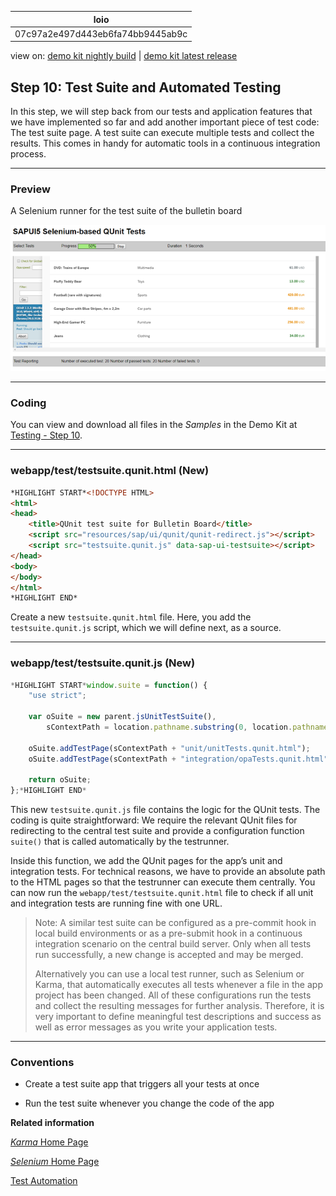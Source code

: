 <!-- loio07c97a2e497d443eb6fa74bb9445ab9c -->

| loio |
| -----|
| 07c97a2e497d443eb6fa74bb9445ab9c |

<div id="loio">

view on: [demo kit nightly build](https://openui5nightly.hana.ondemand.com/#/topic/07c97a2e497d443eb6fa74bb9445ab9c) | [demo kit latest release](https://openui5.hana.ondemand.com/#/topic/07c97a2e497d443eb6fa74bb9445ab9c)</div>

## Step 10: Test Suite and Automated Testing

In this step, we will step back from our tests and application features that we have implemented so far and add another important piece of test code: The test suite page. A test suite can execute multiple tests and collect the results. This comes in handy for automatic tools in a continuous integration process.

***

### Preview

   
  
A Selenium runner for the test suite of the bulletin board<a name="loio07c97a2e497d443eb6fa74bb9445ab9c__fig_r1j_pst_mr"/>

 ![](loioa715577da0714787b4e7839cdc524991_LowRes.png "A Selenium runner for the test suite of the bulletin board") 

***

### Coding

You can view and download all files in the *Samples* in the Demo Kit at [Testing - Step 10](https://openui5.hana.ondemand.com/explored.html#/sample/sap.m.tutorial.testing.10/preview).

***

<a name="loio07c97a2e497d443eb6fa74bb9445ab9c__section_uzv_wh5_xfb"/>

### webapp/test/testsuite.qunit.html \(New\)

``` html
*HIGHLIGHT START*<!DOCTYPE HTML>
<html>
<head>
	<title>QUnit test suite for Bulletin Board</title>
	<script src="resources/sap/ui/qunit/qunit-redirect.js"></script>
	<script src="testsuite.qunit.js" data-sap-ui-testsuite></script>
</head>
<body>
</body>
</html>
*HIGHLIGHT END*
```

Create a new `testsuite.qunit.html` file. Here, you add the `testsuite.qunit.js` script, which we will define next, as a source.

***

### webapp/test/testsuite.qunit.js \(New\)

``` js
*HIGHLIGHT START*window.suite = function() {
	"use strict";

	var oSuite = new parent.jsUnitTestSuite(),
		sContextPath = location.pathname.substring(0, location.pathname.lastIndexOf("/") + 1);

	oSuite.addTestPage(sContextPath + "unit/unitTests.qunit.html");
	oSuite.addTestPage(sContextPath + "integration/opaTests.qunit.html");

	return oSuite;
};*HIGHLIGHT END*
```

This new `testsuite.qunit.js` file contains the logic for the QUnit tests. The coding is quite straightforward: We require the relevant QUnit files for redirecting to the central test suite and provide a configuration function `suite()` that is called automatically by the testrunner.

Inside this function, we add the QUnit pages for the app’s unit and integration tests. For technical reasons, we have to provide an absolute path to the HTML pages so that the testrunner can execute them centrally. You can now run the `webapp/test/testsuite.qunit.html` file to check if all unit and integration tests are running fine with one URL.

> Note:
> A similar test suite can be configured as a pre-commit hook in local build environments or as a pre-submit hook in a continuous integration scenario on the central build server. Only when all tests run successfully, a new change is accepted and may be merged.
> 
> Alternatively you can use a local test runner, such as Selenium or Karma, that automatically executes all tests whenever a file in the app project has been changed. All of these configurations run the tests and collect the resulting messages for further analysis. Therefore, it is very important to define meaningful test descriptions and success as well as error messages as you write your application tests.
> 
> 

***

### Conventions

-   Create a test suite app that triggers all your tests at once

-   Run the test suite whenever you change the code of the app


**Related information**  


[*Karma* Home Page](https://www.npmjs.com/package/karma)

[*Selenium* Home Page](http://docs.seleniumhq.org/)

[Test Automation](Test_Automation_ae44824.md#loioae448243822448d8ba04b4784f4b09a0)

